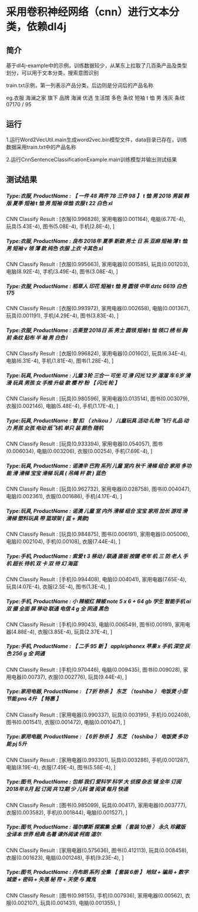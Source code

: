 # 采用卷积神经网络（cnn）进行文本分类，依赖dl4j

## 简介
基于dl4j-example中的示例，训练数据较少，从某东上拉取了几百条产品及类型划分，可以用于文本分类，搜索意图识别

train.txt示例，第一列表示产品分类，后边则是分词后的产品名称   

eg.衣服 海澜之家 旗下 品牌 海澜 优选 生活馆 多色 条纹 短袖 t 恤 男 浅灰 条纹 07170 / 95

## 运行
1.运行Word2VecUtil.main生成word2vec.bin模型文件，data目录已存在，训练数据采用train.txt中的产品名称  

2.运行CnnSentenceClassificationExample.main训练模型并输出测试结果

## 测试结果

##### Type:衣服, ProductName : 【 一件 48 两件 78 三件 98 】 t 恤 男 2018 男装 韩 版 夏季 短袖 t 恤 男 短袖 体恤 衣服 t 22 白色 xl    

   CNN Classify Result : [衣服(0.996828), 家用电器(0.001164), 电脑(6.77E-4), 玩具(5.43E-4), 图书(5.08E-4), 手机(2.8E-4), ]   
   
  
##### Type:衣服, ProductName : 良布 2018年 夏季 新款 男士 日 系 亚麻 短袖 薄 t 恤 男 短袖 v 领 薄 款 纯色 衣服 上衣 卡其色 xl   

   CNN Classify Result : [衣服(0.995663), 家用电器(0.001585), 玩具(0.001203), 电脑(8.92E-4), 手机(3.49E-4), 图书(3.08E-4), ]      
   
   

##### Type:衣服, ProductName : 稻草人 印花 短袖 t 恤 男 圆领 中年 dztc 6619 白色 175   

   CNN Classify Result : [衣服(0.993972), 家用电器(0.002658), 电脑(0.001367), 玩具(0.001191), 手机(4.29E-4), 图书(3.83E-4), ]   
   
   
   

##### Type:衣服, ProductName : 古莱登 2018日 系 男士 圆领 短袖 t 恤 领口 绣 标 胸前 条纹 贴布 半 袖 男 白色 l  

   CNN Classify Result : [衣服(0.996824), 家用电器(0.001602), 玩具(6.34E-4), 电脑(6.31E-4), 手机(1.81E-4), 图书(1.28E-4), ]      
   
   

##### Type:玩具, ProductName : 儿童 3轮 三合一 可坐 可 滑 闪光 12岁 溜溜 车 6岁 滑 滑 玩具 男孩 女 手推 升级 款 樱 柠 粉 【 闪光 轮 】  

   CNN Classify Result : [玩具(0.980596), 家用电器(0.013514), 图书(0.003079), 衣服(0.002146), 电脑(5.48E-4), 手机(1.17E-4), ]     
   
   

##### Type:玩具, ProductName : 智 扣 （ zhikou ） 儿童玩具 活动 礼物 飞行 礼品 动力 男孩 女孩 电动 纸飞机 单只 装 颜色 随机   

   CNN Classify Result : [玩具(0.933394), 家用电器(0.054057), 图书(0.006034), 电脑(0.003206), 衣服(0.00254), 手机(7.69E-4), ]      
   
   

##### Type:玩具, ProductName : 诺澳辛 巴狗 系列 儿童 室内 秋千 滑梯 组合 家用 多功能 滑 滑梯 宝宝 滑梯 玩具 ( 吊绳 杆 款 ) 蓝色   

   CNN Classify Result : [玩具(0.962732), 家用电器(0.028758), 图书(0.004047), 电脑(0.002361), 衣服(0.001686), 手机(4.17E-4), ]      
   
   

##### Type:玩具, ProductName : 诺澳 儿童 室 内外 滑梯 组合 宝宝 家用 加长 游戏 滑 滑梯 塑料玩具 带 篮球架 ( 蓝 + 黄款)  

   CNN Classify Result : [玩具(0.984875), 图书(0.006191), 家用电器(0.005006), 电脑(0.002104), 手机(0.00108), 衣服(7.44E-4), ]   
   
   

##### Type:手机, ProductName : 索爱 t 3 移动 / 联通 直板 按键 老年 机 三 防 老人 手机 超长 待机 双 卡 双 待 幻 海蓝  

   CNN Classify Result : [手机(0.994408), 电脑(0.004041), 家用电器(7.65E-4), 玩具(4.07E-4), 衣服(2.5E-4), 图书(1.3E-4), ]   
   
   

##### Type:手机, ProductName : 小 辣椒红 辣椒 note 5 x 6 + 64 gb 学生 智能手机 ai 双 摄 全面 屏 移动 联通 电信 4 g 全 网通 黑色  

   CNN Classify Result : [手机(0.99043), 电脑(0.006549), 图书(0.00191), 家用电器(4.88E-4), 衣服(3.85E-4), 玩具(2.37E-4), ]    
    
    

##### Type:手机, ProductName : 【 二手 95 新 】 appleiphonex 苹果 x 手机 深空 灰色 256 g 全 网通  

   CNN Classify Result : [手机(0.970446), 电脑(0.009435), 图书(0.009028), 家用电器(0.00737), 衣服(0.002776), 玩具(9.44E-4), ]    
     
     

##### Type:家用电器, ProductName : 【 7折 秒杀 】 东芝 （ toshiba ） 电饭煲 小型 节能 pns 4升 【 特惠 】  

   CNN Classify Result : [家用电器(0.990337), 玩具(0.003195), 手机(0.002408), 图书(0.001541), 衣服(0.001472), 电脑(0.001047), ]   
     
     

##### Type:家用电器, ProductName : 【 6折 秒杀 】 东芝 （ toshiba ） 电饭煲 多功能 pj 5升  

   CNN Classify Result : [家用电器(0.993301), 玩具(0.003286), 手机(0.001287), 电脑(8.19E-4), 衣服(7.49E-4), 图书(5.58E-4), ]    
     
     

##### Type:图书, ProductName : 包邮 我们 爱科学 科学 大 侦探 杂志 铺 全年 订阅 2018年 8月 起 订阅 共 12期 少 儿科 谱 阅读 每月 快递  
  
   CNN Classify Result : [图书(0.985099), 玩具(0.00417), 家用电器(0.003777), 衣服(0.003582), 手机(0.001844), 电脑(0.001527), ]   
     
     

##### Type:图书, ProductName : 福尔摩斯 探案集 全集 （ 套装 10册 ） 永久 珍藏版 全译本 世界 经典 名著 课外阅读 柯南 道尔  

   CNN Classify Result : [家用电器(0.575636), 图书(0.412113), 玩具(0.008458), 衣服(0.001623), 电脑(0.001248), 手机(9.23E-4), ]    
     
     

##### Type:图书, ProductName : 丹布朗 系列 全集 【 套装 6册 】 地狱 + 骗局 + 数字 城堡 + 密码 + 失落 秘 符 + 天使 与 魔鬼  

   CNN Classify Result : [图书(0.98155), 手机(0.007936), 家用电器(0.00562), 衣服(0.002107), 玩具(0.001431), 电脑(0.001355), ]    
     
     
